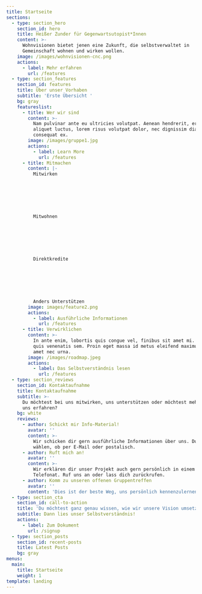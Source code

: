 ```yaml
---
title: Startseite
sections:
  - type: section_hero
    section_id: hero
    title: Heißer Zunder für Gegenwartsutopist*Innen
    content: >-
      Wohnvisionen bietet jenen eine Zukunft, die selbstverwaltet in
      Gemeinschaft wohnen und wirken wollen.
    image: /images/wohnvisionen-cnc.png
    actions:
      - label: Mehr erfahren
        url: /features
  - type: section_features
    section_id: features
    title: Über unser Vorhaben
    subtitle: 'Erste Übersicht '
    bg: gray
    featureslist:
      - title: Wer wir sind
        content: >-
          Nam pulvinar ante eu ultricies volutpat. Aenean hendrerit, eros sed
          aliquet luctus, lorem risus volutpat dolor, nec dignissim diam neque
          consequat ex.
        image: /images/gruppe1.jpg
        actions:
          - label: Learn More
            url: /features
      - title: Mitmachen
        content: |-
          Mitwirken







          Mitwohnen







          Direktkredite







          Anders Unterstützen
        image: images/feature2.png
        actions:
          - label: Ausführliche Informationen
            url: /features
      - title: Verwirklichen
        content: >-
          In ante enim, lobortis quis congue vel, finibus sit amet mi. Aenean
          quis venenatis sem. Proin eget massa id metus eleifend maximus sit
          amet nec urna.
        image: /images/roadmap.jpeg
        actions:
          - label: Das Selbstverständnis lesen
            url: /features
  - type: section_reviews
    section_id: Kontaktaufnahme
    title: Kontaktaufnahme
    subtitle: >-
      Du möchtest bei uns mitwirken, uns unterstützen oder möchtest mehr über
      uns erfahren? 
    bg: white
    reviews:
      - author: Schickt mir Info-Material!
        avatar: ''
        content: >-
          Wir schicken dir gern ausführliche Informationen über uns. Du knnast
          wählen, ob per E-Mail oder postalisch.
      - author: Ruft mich an!
        avatar: ''
        content: >-
          Wir erklären dir unser Projekt auch gern persönlich in einem
          Telefonat. Ruf uns an oder lass dich zurückrufen. 
      - author: Komm zu unseren offenen Gruppentreffen
        avatar: ''
        content: 'Dies ist der beste Weg, uns persönlich kennenzulernen.'
  - type: section_cta
    section_id: call-to-action
    title: 'Du möchtest ganz genau wissen, wie wir unsere Vision umsetzen wollen? '
    subtitle: Dann lies unser Selbstverständnis!
    actions:
      - label: Zum Dokument
        url: /signup
  - type: section_posts
    section_id: recent-posts
    title: Latest Posts
    bg: gray
menus:
  main:
    title: Startseite
    weight: 1
template: landing
---
```

